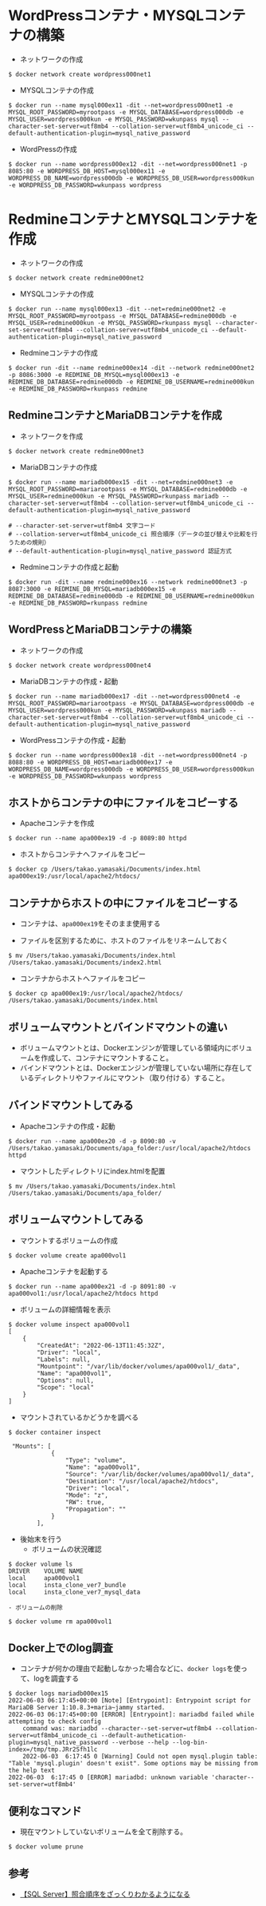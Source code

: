 # WordPressコンテナ・MYSQLコンテナの構築

- ネットワークの作成
```
$ docker network create wordpress000net1
```

- MYSQLコンテナの作成
```
$ docker run --name mysql000ex11 -dit --net=wordpress000net1 -e MYSQL_ROOT_PASSWORD=myrootpass -e MYSQL_DATABASE=wordpress000db -e MYSQL_USER=wordpress000kun -e MYSQL_PASSWORD=wkunpass mysql --character-set-server=utf8mb4 --collation-server=utf8mb4_unicode_ci --default-authentication-plugin=mysql_native_password
```

- WordPressの作成
```
$ docker run --name wordpress000ex12 -dit --net=wordpress000net1 -p 8085:80 -e WORDPRESS_DB_HOST=mysql000ex11 -e WORDPRESS_DB_NAME=wordpress000db -e WORDPRESS_DB_USER=wordpress000kun -e WORDPRESS_DB_PASSWORD=wkunpass wordpress
```

# RedmineコンテナとMYSQLコンテナを作成

- ネットワークの作成
```
$ docker network create redmine000net2
```

- MYSQLコンテナの作成
```
$ docker run --name mysql000ex13 -dit --net=redmine000net2 -e MYSQL_ROOT_PASSWORD=myrootpass -e MYSQL_DATABASE=redmine000db -e MYSQL_USER=redmine000kun -e MYSQL_PASSWORD=rkunpass mysql --character-set-server=utf8mb4 --collation-server=utf8mb4_unicode_ci --default-authentication-plugin=mysql_native_password
```

- Redmineコンテナの作成
```
$ docker run -dit --name redmine000ex14 -dit --network redmine000net2 -p 8086:3000 -e REDMINE_DB_MYSQL=mysql000ex13 -e REDMINE_DB_DATABASE=redmine000db -e REDMINE_DB_USERNAME=redmine000kun -e REDMINE_DB_PASSWORD=rkunpass redmine
```

## RedmineコンテナとMariaDBコンテナを作成

- ネットワークを作成
```
$ docker network create redmine000net3
```

- MariaDBコンテナの作成
```
$ docker run --name mariadb000ex15 -dit --net=redmine000net3 -e MYSQL_ROOT_PASSWORD=mariarootpass -e MYSQL_DATABASE=redmine000db -e MYSQL_USER=redmine000kun -e MYSQL_PASSWORD=rkunpass mariadb --character-set-server=utf8mb4 --collation-server=utf8mb4_unicode_ci --default-authentication-plugin=mysql_native_password

# --character-set-server=utf8mb4 文字コード
# --collation-server=utf8mb4_unicode_ci 照合順序（データの並び替えや比較を行うための規則）
# --default-authentication-plugin=mysql_native_password 認証方式
```

- Redmineコンテナの作成と起動
```
$ docker run -dit --name redmine000ex16 --network redmine000net3 -p 8087:3000 -e REDMINE_DB_MYSQL=mariadb000ex15 -e REDMINE_DB_DATABASE=redmine000db -e REDMINE_DB_USERNAME=redmine000kun -e REDMINE_DB_PASSWORD=rkunpass redmine
```

## WordPressとMariaDBコンテナの構築
- ネットワークの作成
```
$ docker network create wordpress000net4
```

- MariaDBコンテナの作成・起動
```
$ docker run --name mariadb000ex17 -dit --net=wordpress000net4 -e MYSQL_ROOT_PASSWORD=mariarootpass -e MYSQL_DATABASE=wordpress000db -e MYSQL_USER=wordpress000kun -e MYSQL_PASSWORD=wkunpass mariadb --character-set-server=utf8mb4 --collation-server=utf8mb4_unicode_ci --default-authentication-plugin=mysql_native_password
```

- WordPressコンテナの作成・起動
```
$ docker run --name wordpress000ex18 -dit --net=wordpress000net4 -p 8088:80 -e WORDPRESS_DB_HOST=mariadb000ex17 -e WORDPRESS_DB_NAME=wordpress000db -e WORDPRESS_DB_USER=wordpress000kun -e WORDPRESS_DB_PASSWORD=wkunpass wordpress
```

## ホストからコンテナの中にファイルをコピーする
- Apacheコンテナを作成
```
$ docker run --name apa000ex19 -d -p 8089:80 httpd
```

- ホストからコンテナへファイルをコピー
```
$ docker cp /Users/takao.yamasaki/Documents/index.html apa000ex19:/usr/local/apache2/htdocs/
```

## コンテナからホストの中にファイルをコピーする
- コンテナは、`apa000ex19`をそのまま使用する

- ファイルを区別するために、ホストのファイルをリネームしておく
```
$ mv /Users/takao.yamasaki/Documents/index.html /Users/takao.yamasaki/Documents/index2.html
```

- コンテナからホストへファイルをコピー
```
$ docker cp apa000ex19:/usr/local/apache2/htdocs/ /Users/takao.yamasaki/Documents/index.html
```

## ボリュームマウントとバインドマウントの違い

- ボリュームマウントとは、Dockerエンジンが管理している領域内にボリュームを作成して、コンテナにマウントすること。
- バインドマウントとは、Dockerエンジンが管理していない場所に存在しているディレクトリやファイルにマウント（取り付ける）すること。

## バインドマウントしてみる
- Apacheコンテナの作成・起動
```
$ docker run --name apa000ex20 -d -p 8090:80 -v /Users/takao.yamasaki/Documents/apa_folder:/usr/local/apache2/htdocs httpd
```
- マウントしたディレクトリにindex.htmlを配置
```
$ mv /Users/takao.yamasaki/Documents/index.html /Users/takao.yamasaki/Documents/apa_folder/ 
```

## ボリュームマウントしてみる
- マウントするボリュームの作成
```
$ docker volume create apa000vol1
```
- Apacheコンテナを起動する
```
$ docker run --name apa000ex21 -d -p 8091:80 -v apa000vol1:/usr/local/apache2/htdocs httpd
```
- ボリュームの詳細情報を表示
```
$ docker volume inspect apa000vol1
[
    {
        "CreatedAt": "2022-06-13T11:45:32Z",
        "Driver": "local",
        "Labels": null,
        "Mountpoint": "/var/lib/docker/volumes/apa000vol1/_data",
        "Name": "apa000vol1",
        "Options": null,
        "Scope": "local"
    }
]
```
- マウントされているかどうかを調べる
```
$ docker container inspect 

 "Mounts": [
            {
                "Type": "volume",
                "Name": "apa000vol1",
                "Source": "/var/lib/docker/volumes/apa000vol1/_data",
                "Destination": "/usr/local/apache2/htdocs",
                "Driver": "local",
                "Mode": "z",
                "RW": true,
                "Propagation": ""
            }
        ],
```

- 後始末を行う
	- ボリュームの状況確認
```
$ docker volume ls
DRIVER    VOLUME NAME
local     apa000vol1
local     insta_clone_ver7_bundle
local     insta_clone_ver7_mysql_data
```
	- ボリュームの削除
```
$ docker volume rm apa000vol1
```

## Docker上でのlog調査
- コンテナが何かの理由で起動しなかった場合などに、`docker logs`を使って、logを調査する
```
$ docker logs mariadb000ex15
2022-06-03 06:17:45+00:00 [Note] [Entrypoint]: Entrypoint script for MariaDB Server 1:10.8.3+maria~jammy started.
2022-06-03 06:17:45+00:00 [ERROR] [Entrypoint]: mariadbd failed while attempting to check config
	command was: mariadbd --character--set-server=utf8mb4 --collation-server=utf8mb4_unicode_ci --default-authetication-plugin=mysql_native_password --verbose --help --log-bin-index=/tmp/tmp.JRr2Sfh1lc
	2022-06-03  6:17:45 0 [Warning] Could not open mysql.plugin table: "Table 'mysql.plugin' doesn't exist". Some options may be missing from the help text
2022-06-03  6:17:45 0 [ERROR] mariadbd: unknown variable 'character--set-server=utf8mb4'
```

## 便利なコマンド

- 現在マウントしていないボリュームを全て削除する。
```
$ docker volume prune
```

## 参考
- [【SQL Server】照合順序をざっくりわかるようになる](https://kojimanotech.com/2021/07/03/325/)
